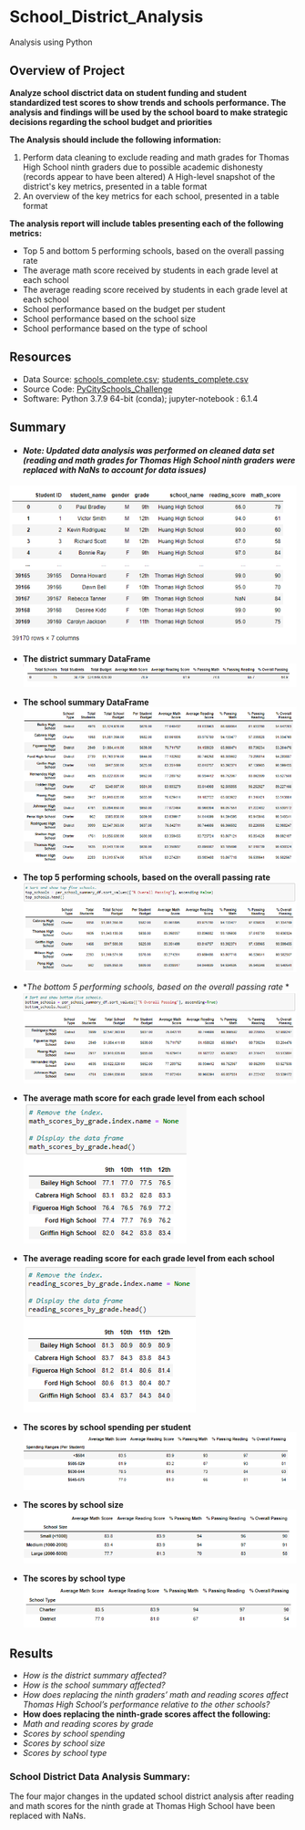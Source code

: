 # School_District_Analysis
Analysis using Python

## Overview of Project
**Analyze school disctrict data on student funding and student standardized test scores to show trends and schools performance. The analysis and findings will be used by the school board to make strategic decisions regarding the school budget and priorities**

**The Analysis should include the following information:** 

1. Perform data cleaning to exclude reading and math grades for Thomas High School ninth graders due to possible academic dishonesty (records appear to have been altered)
A  High-level snapshot of the district's key metrics, presented in a table format 
2. An overview of the key metrics for each school, presented in a table format

**The analysis report will include tables presenting each of the following metrics:**

- Top 5 and bottom 5 performing schools, based on the overall passing rate
- The average math score received by students in each grade level at each school
- The average reading score received by students in each grade level at each school
- School performance based on the budget per student
- School performance based on the school size 
- School performance based on the type of school

## Resources
- Data Source: [schools_complete.csv](Resources/schools_complete.csv); [students_complete.csv](Resources/students_complete.csv)
- Source Code: [PyCitySchools_Challenge](PyCitySchools_Challenge.ipynb)
- Software: Python 3.7.9 64-bit (conda); jupyter-notebook : 6.1.4

## Summary
- #### *Note: Updated data analysis was performed on cleaned data set (reading and math grades for Thomas High School ninth graders were replaced with NaNs to account for data issues)*
![Scores_replaced_wNaN](Resources/Scores_replaced_wNaN.png)

- **The district summary DataFrame**
![district_summary_df](Resources/district_summary_df.png)

- **The school summary DataFrame**
![School_summary_df](Resources/School_summary_df.png)

- **The top 5 performing schools, based on the overall passing rate**
![High_performing_schools](Resources/High_performing_schools.png)

- **The bottom 5 performing schools, based on the overall passing rate* *
![Low_performing_schools](Resources/Low_performing_schools.png)

- **The average math score for each grade level from each school**
![Math_average_scores_per_grade_by_school](Resources/Math_average_scores_per_grade_by_school.png)


- **The average reading score for each grade level from each school**
![Reading_average_scores_per_grade_by_school](Resources/Reading_average_scores_per_grade_by_school.png)


- **The scores by school spending per student**
![Scores_by_school_spending](Resources/Scores_by_school_spending.png)

- **The scores by school size**
![Scores_by_school_size](Resources/Scores_by_school_size.png)

- **The scores by school type**
![Scores_by_school_type](Resources/Scores_by_school_type.png)


## Results
- *How is the district summary affected?*
- *How is the school summary affected?*
- *How does replacing the ninth graders’ math and reading scores affect Thomas High School’s performance relative to the other schools?*
- **How does replacing the ninth-grade scores affect the following:**
- *Math and reading scores by grade*
- *Scores by school spending*
- *Scores by school size*
- *Scores by school type*
    
### School District Data Analysis Summary:
The four major changes in the updated school district analysis after reading and math scores for the ninth grade at Thomas High School have been replaced with NaNs.




